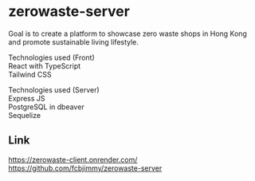 # zerowaste-server

Goal is to create a platform to showcase zero waste shops in Hong Kong and promote sustainable living lifestyle.

Technologies used (Front)  
React with TypeScript  
Tailwind CSS

Technologies used (Server)  
Express JS  
PostgreSQL in dbeaver  
Sequelize

## Link

https://zerowaste-client.onrender.com/  
https://github.com/fcbjimmy/zerowaste-server
